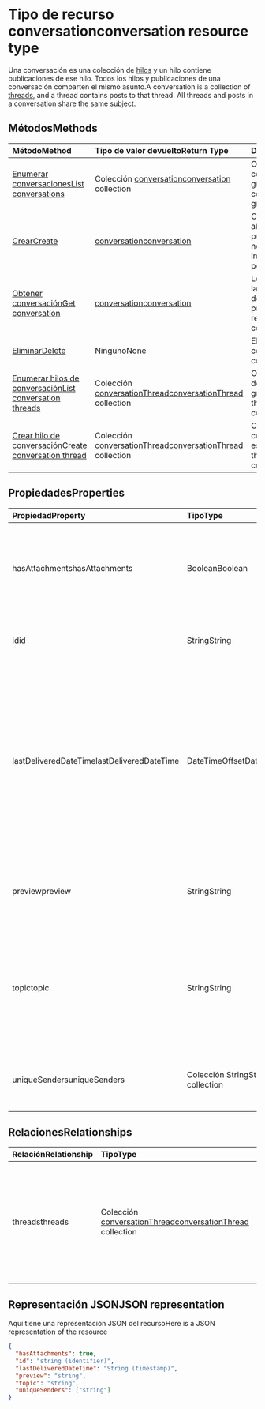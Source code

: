# <a name="conversation-resource-type"></a><span data-ttu-id="49ee4-101">Tipo de recurso conversation</span><span class="sxs-lookup"><span data-stu-id="49ee4-101">conversation resource type</span></span>

<span data-ttu-id="49ee4-p101">Una conversación es una colección de [hilos](conversationthread.md) y un hilo contiene publicaciones de ese hilo. Todos los hilos y publicaciones de una conversación comparten el mismo asunto.</span><span class="sxs-lookup"><span data-stu-id="49ee4-p101">A conversation is a collection of [threads](conversationthread.md), and a thread contains posts to that thread. All threads and posts in a conversation share the same subject.</span></span>

## <a name="methods"></a><span data-ttu-id="49ee4-104">Métodos</span><span class="sxs-lookup"><span data-stu-id="49ee4-104">Methods</span></span>

| <span data-ttu-id="49ee4-105">Método</span><span class="sxs-lookup"><span data-stu-id="49ee4-105">Method</span></span>       | <span data-ttu-id="49ee4-106">Tipo de valor devuelto</span><span class="sxs-lookup"><span data-stu-id="49ee4-106">Return Type</span></span>  |<span data-ttu-id="49ee4-107">Descripción</span><span class="sxs-lookup"><span data-stu-id="49ee4-107">Description</span></span>|
|:---------------|:--------|:----------|
|[<span data-ttu-id="49ee4-108">Enumerar conversaciones</span><span class="sxs-lookup"><span data-stu-id="49ee4-108">List conversations</span></span>](../api/group_list_conversations.md) | <span data-ttu-id="49ee4-109">Colección [conversation](conversation.md)</span><span class="sxs-lookup"><span data-stu-id="49ee4-109">[conversation](conversation.md) collection</span></span> |<span data-ttu-id="49ee4-110">Obtenga la lista de conversaciones en este grupo.</span><span class="sxs-lookup"><span data-stu-id="49ee4-110">Get the list of conversations in this group.</span></span>|
|[<span data-ttu-id="49ee4-111">Crear</span><span class="sxs-lookup"><span data-stu-id="49ee4-111">Create</span></span>](../api/group_post_conversations.md) |[<span data-ttu-id="49ee4-112">conversation</span><span class="sxs-lookup"><span data-stu-id="49ee4-112">conversation</span></span>](conversation.md)| <span data-ttu-id="49ee4-113">Cree una conversación al incluir un hilo y una publicación.</span><span class="sxs-lookup"><span data-stu-id="49ee4-113">Create a new conversation by including a thread and a post.</span></span>|
|[<span data-ttu-id="49ee4-114">Obtener conversación</span><span class="sxs-lookup"><span data-stu-id="49ee4-114">Get conversation</span></span>](../api/conversation_get.md) | [<span data-ttu-id="49ee4-115">conversation</span><span class="sxs-lookup"><span data-stu-id="49ee4-115">conversation</span></span>](conversation.md) |<span data-ttu-id="49ee4-116">Lea las propiedades y las relaciones del objeto de conversación.</span><span class="sxs-lookup"><span data-stu-id="49ee4-116">Read properties and relationships of conversation object.</span></span>|
|[<span data-ttu-id="49ee4-117">Eliminar</span><span class="sxs-lookup"><span data-stu-id="49ee4-117">Delete</span></span>](../api/conversation_delete.md) | <span data-ttu-id="49ee4-118">Ninguno</span><span class="sxs-lookup"><span data-stu-id="49ee4-118">None</span></span> |<span data-ttu-id="49ee4-119">Elimine el objeto de conversación.</span><span class="sxs-lookup"><span data-stu-id="49ee4-119">Delete conversation object.</span></span> |
|[<span data-ttu-id="49ee4-120">Enumerar hilos de conversación</span><span class="sxs-lookup"><span data-stu-id="49ee4-120">List conversation threads</span></span>](../api/conversation_list_threads.md) |<span data-ttu-id="49ee4-121">Colección [conversationThread](conversationthread.md)</span><span class="sxs-lookup"><span data-stu-id="49ee4-121">[conversationThread](conversationthread.md) collection</span></span>| <span data-ttu-id="49ee4-122">Obtenga todos los hilos de una conversación de grupo.</span><span class="sxs-lookup"><span data-stu-id="49ee4-122">Get all the threads in a group conversation.</span></span>|
|[<span data-ttu-id="49ee4-123">Crear hilo de conversación</span><span class="sxs-lookup"><span data-stu-id="49ee4-123">Create conversation thread</span></span>](../api/conversation_post_threads.md) |<span data-ttu-id="49ee4-124">Colección [conversationThread](conversationthread.md)</span><span class="sxs-lookup"><span data-stu-id="49ee4-124">[conversationThread](conversationthread.md) collection</span></span>| <span data-ttu-id="49ee4-125">Cree un hilo en la conversación especificada.</span><span class="sxs-lookup"><span data-stu-id="49ee4-125">Create a thread in the specified conversation.</span></span>|

## <a name="properties"></a><span data-ttu-id="49ee4-126">Propiedades</span><span class="sxs-lookup"><span data-stu-id="49ee4-126">Properties</span></span>
| <span data-ttu-id="49ee4-127">Propiedad</span><span class="sxs-lookup"><span data-stu-id="49ee4-127">Property</span></span>     | <span data-ttu-id="49ee4-128">Tipo</span><span class="sxs-lookup"><span data-stu-id="49ee4-128">Type</span></span>   |<span data-ttu-id="49ee4-129">Descripción</span><span class="sxs-lookup"><span data-stu-id="49ee4-129">Description</span></span>|
|:---------------|:--------|:----------|
|<span data-ttu-id="49ee4-130">hasAttachments</span><span class="sxs-lookup"><span data-stu-id="49ee4-130">hasAttachments</span></span>|<span data-ttu-id="49ee4-131">Boolean</span><span class="sxs-lookup"><span data-stu-id="49ee4-131">Boolean</span></span>|<span data-ttu-id="49ee4-132">Indica si alguna de las publicaciones de esta conversación tiene al menos un dato adjunto.</span><span class="sxs-lookup"><span data-stu-id="49ee4-132">Indicates whether any of the posts within this Conversation has at least one attachment.</span></span>|
|<span data-ttu-id="49ee4-133">id</span><span class="sxs-lookup"><span data-stu-id="49ee4-133">id</span></span>|<span data-ttu-id="49ee4-134">String</span><span class="sxs-lookup"><span data-stu-id="49ee4-134">String</span></span>|<span data-ttu-id="49ee4-p102">El identificador único de las conversaciones. Solo lectura.</span><span class="sxs-lookup"><span data-stu-id="49ee4-p102">The conversations's unique identifier. Read-only.</span></span>|
|<span data-ttu-id="49ee4-137">lastDeliveredDateTime</span><span class="sxs-lookup"><span data-stu-id="49ee4-137">lastDeliveredDateTime</span></span>|<span data-ttu-id="49ee4-138">DateTimeOffset</span><span class="sxs-lookup"><span data-stu-id="49ee4-138">DateTimeOffset</span></span>|<span data-ttu-id="49ee4-p103">El tipo de marca de tiempo representa la información de fecha y hora con el formato ISO 8601 y está siempre en hora UTC. Por ejemplo, medianoche UTC del 1 de enero de 2014 sería así: `'2014-01-01T00:00:00Z'`</span><span class="sxs-lookup"><span data-stu-id="49ee4-p103">The Timestamp type represents date and time information using ISO 8601 format and is always in UTC time. For example, midnight UTC on Jan 1, 2014 would look like this: `'2014-01-01T00:00:00Z'`</span></span>|
|<span data-ttu-id="49ee4-141">preview</span><span class="sxs-lookup"><span data-stu-id="49ee4-141">preview</span></span>|<span data-ttu-id="49ee4-142">String</span><span class="sxs-lookup"><span data-stu-id="49ee4-142">String</span></span>|<span data-ttu-id="49ee4-143">Un breve resumen del cuerpo de la última publicación de esta conversación.</span><span class="sxs-lookup"><span data-stu-id="49ee4-143">A short summary from the body of the latest post in this converstaion.</span></span>|
|<span data-ttu-id="49ee4-144">topic</span><span class="sxs-lookup"><span data-stu-id="49ee4-144">topic</span></span>|<span data-ttu-id="49ee4-145">String</span><span class="sxs-lookup"><span data-stu-id="49ee4-145">String</span></span>|<span data-ttu-id="49ee4-p104">El tema de la conversación. Esta propiedad se puede establecer al crear la conversación, pero no se puede actualizar.</span><span class="sxs-lookup"><span data-stu-id="49ee4-p104">The topic of the conversation. This property can be set when the conversation is created, but it cannot be updated.</span></span>|
|<span data-ttu-id="49ee4-148">uniqueSenders</span><span class="sxs-lookup"><span data-stu-id="49ee4-148">uniqueSenders</span></span>|<span data-ttu-id="49ee4-149">Colección String</span><span class="sxs-lookup"><span data-stu-id="49ee4-149">String collection</span></span>|<span data-ttu-id="49ee4-150">Todos los usuarios que envían un mensaje a esta conversación.</span><span class="sxs-lookup"><span data-stu-id="49ee4-150">All the users that sent a message to this Conversation.</span></span>|

## <a name="relationships"></a><span data-ttu-id="49ee4-151">Relaciones</span><span class="sxs-lookup"><span data-stu-id="49ee4-151">Relationships</span></span>
| <span data-ttu-id="49ee4-152">Relación</span><span class="sxs-lookup"><span data-stu-id="49ee4-152">Relationship</span></span> | <span data-ttu-id="49ee4-153">Tipo</span><span class="sxs-lookup"><span data-stu-id="49ee4-153">Type</span></span>   |<span data-ttu-id="49ee4-154">Descripción</span><span class="sxs-lookup"><span data-stu-id="49ee4-154">Description</span></span>|
|:---------------|:--------|:----------|
|<span data-ttu-id="49ee4-155">threads</span><span class="sxs-lookup"><span data-stu-id="49ee4-155">threads</span></span>|<span data-ttu-id="49ee4-156">Colección [conversationThread](conversationthread.md)</span><span class="sxs-lookup"><span data-stu-id="49ee4-156">[conversationThread](conversationthread.md) collection</span></span>|<span data-ttu-id="49ee4-p105">Una colección de todos los hilos de la conversación. Una propiedad de navegación. Solo lectura. Admite valores NULL.</span><span class="sxs-lookup"><span data-stu-id="49ee4-p105">A collection of all the conversation threads in the conversation. A navigation property. Read-only. Nullable.</span></span>|

## <a name="json-representation"></a><span data-ttu-id="49ee4-161">Representación JSON</span><span class="sxs-lookup"><span data-stu-id="49ee4-161">JSON representation</span></span>

<span data-ttu-id="49ee4-162">Aquí tiene una representación JSON del recurso</span><span class="sxs-lookup"><span data-stu-id="49ee4-162">Here is a JSON representation of the resource</span></span>

<!-- {
  "blockType": "resource",
  "optionalProperties": [
    "threads"
  ],
  "keyProperty": "id",
  "@odata.type": "microsoft.graph.conversation"
}-->

```json
{
  "hasAttachments": true,
  "id": "string (identifier)",
  "lastDeliveredDateTime": "String (timestamp)",
  "preview": "string",
  "topic": "string",
  "uniqueSenders": ["string"]
}

```


<!-- uuid: 8fcb5dbc-d5aa-4681-8e31-b001d5168d79
2015-10-25 14:57:30 UTC -->
<!-- {
  "type": "#page.annotation",
  "description": "conversation resource",
  "keywords": "",
  "section": "documentation",
  "tocPath": ""
}-->
